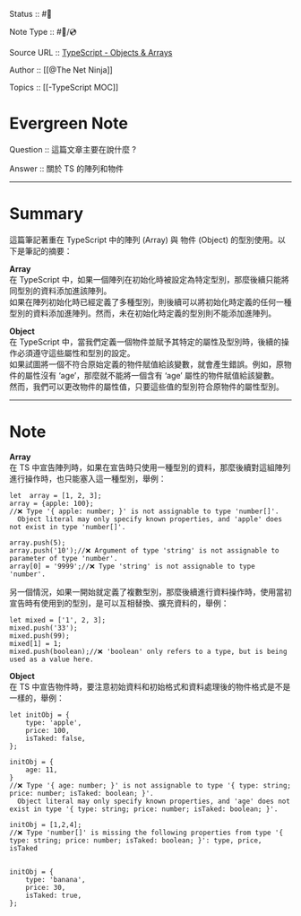Status :: #🌱  
  
Note Type :: #📨/💿  
  
Source URL :: [TypeScript - Objects & Arrays](https://youtu.be/157NopQ-chU)  
  
Author :: [[@The Net Ninja]]  
  
Topics :: [[-TypeScript MOC]]  

# Evergreen Note

Question :: 這篇文章主要在說什麼 ?

Answer :: 關於 TS 的陣列和物件

---

# Summary

這篇筆記著重在 TypeScript 中的陣列 (Array) 與 物件 (Object) 的型別使用。以下是筆記的摘要：

**Array**  
在 TypeScript 中，如果一個陣列在初始化時被設定為特定型別，那麼後續只能將同型別的資料添加進該陣列。  
如果在陣列初始化時已經定義了多種型別，則後續可以將初始化時定義的任何一種型別的資料添加進陣列。然而，未在初始化時定義的型別則不能添加進陣列。

**Object**  
在 TypeScript 中，當我們定義一個物件並賦予其特定的屬性及型別時，後續的操作必須遵守這些屬性和型別的設定。  
如果試圖將一個不符合原始定義的物件賦值給該變數，就會產生錯誤。例如，原物件的屬性沒有 ‘age’，那麼就不能將一個含有 ‘age’ 屬性的物件賦值給該變數。  
然而，我們可以更改物件的屬性值，只要這些值的型別符合原物件的屬性型別。

---

# Note

**Array**  
在 TS 中宣告陣列時，如果在宣告時只使用一種型別的資料，那麼後續對這組陣列進行操作時，也只能塞入這一種型別，舉例：

```
let  array = [1, 2, 3];
array = {apple: 100}; 
//❌ Type '{ apple: number; }' is not assignable to type 'number[]'.
  Object literal may only specify known properties, and 'apple' does not exist in type 'number[]'.
  
array.push(5); 
array.push('10');//❌ Argument of type 'string' is not assignable to parameter of type 'number'.
array[0] = '9999';//❌ Type 'string' is not assignable to type 'number'.
```

另一個情況，如果一開始就定義了複數型別，那麼後續進行資料操作時，使用當初宣告時有使用到的型別，是可以互相替換、擴充資料的，舉例：

```
let mixed = ['1', 2, 3];
mixed.push('33');
mixed.push(99);
mixed[1] = 1;
mixed.push(boolean);//❌ 'boolean' only refers to a type, but is being used as a value here.
```

**Object**  
在 TS 中宣告物件時，要注意初始資料和初始格式和資料處理後的物件格式是不是一樣的，舉例：

```
let initObj = {
    type: 'apple',
    price: 100,
    isTaked: false,
};

initObj = {
    age: 11,
}
//❌ Type '{ age: number; }' is not assignable to type '{ type: string; price: number; isTaked: boolean; }'.
  Object literal may only specify known properties, and 'age' does not exist in type '{ type: string; price: number; isTaked: boolean; }'.
  
initObj = [1,2,4]; 
//❌ Type 'number[]' is missing the following properties from type '{ type: string; price: number; isTaked: boolean; }': type, price, isTaked


initObj = {
    type: 'banana',
    price: 30,
    isTaked: true,
};
```